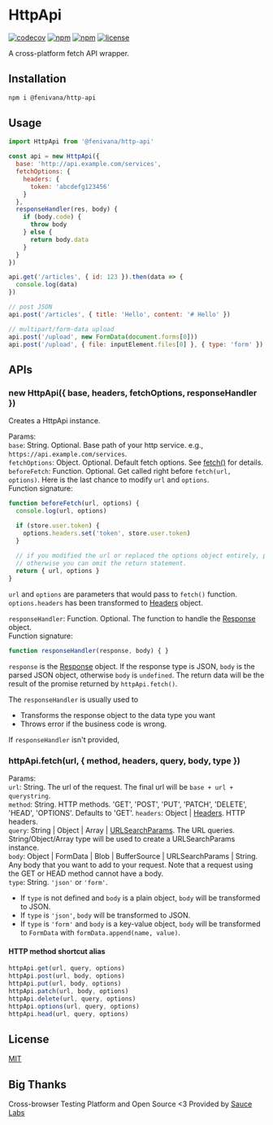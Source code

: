 # HttpApi

[![codecov](https://codecov.io/gh/fenivana/HttpApi/branch/master/graph/badge.svg)](https://codecov.io/gh/fenivana/HttpApi)
[![npm](https://img.shields.io/npm/dm/@fenivana/http-api.svg)](https://www.npmjs.com/package/@fenivana/http-api)
[![npm](https://img.shields.io/npm/v/@fenivana/http-api.svg)](https://www.npmjs.com/package/http-api)
[![license](https://img.shields.io/github/license/fenivana/HttpApi.svg)](https://github.com/fenivana/HttpApi)


A cross-platform fetch API wrapper.

## Installation

```sh
npm i @fenivana/http-api
```

## Usage

```js
import HttpApi from '@fenivana/http-api'

const api = new HttpApi({
  base: 'http://api.example.com/services',
  fetchOptions: {
    headers: {
      token: 'abcdefg123456'
    }
  },
  responseHandler(res, body) {
    if (body.code) {
      throw body
    } else {
      return body.data
    }
  }
})

api.get('/articles', { id: 123 }).then(data => {
  console.log(data)
})

// post JSON
api.post('/articles', { title: 'Hello', content: '# Hello' })

// multipart/form-data upload
api.post('/upload', new FormData(document.forms[0]))
api.post('/upload', { file: inputElement.files[0] }, { type: 'form' })
```

## APIs

### new HttpApi({ base, headers, fetchOptions, responseHandler })

Creates a HttpApi instance.

Params:  
`base`: String. Optional. Base path of your http service. e.g., `https://api.example.com/services`.  
`fetchOptions`: Object. Optional. Default fetch options. See [fetch()](https://developer.mozilla.org/en-US/docs/Web/API/WindowOrWorkerGlobalScope/fetch) for details.  
`beforeFetch`: Function. Optional. Get called right before `fetch(url, options)`. Here is the last chance to modify `url` and `options`.  
Function signature:

```js
function beforeFetch(url, options) {
  console.log(url, options)

  if (store.user.token) {
    options.headers.set('token', store.user.token)
  }
  
  // if you modified the url or replaced the options object entirely, please return it back.
  // otherwise you can omit the return statement.
  return { url, options }
}
```
`url` and `options` are parameters that would pass to `fetch()` function.
`options.headers` has been transformed to [Headers](https://developer.mozilla.org/en-US/docs/Web/API/Headers) object.  

`responseHandler`: Function. Optional. The function to handle the [Response](https://developer.mozilla.org/en-US/docs/Web/API/Response) object.  
Function signature:

```js
function responseHandler(response, body) { }
```

`response` is the [Response](https://developer.mozilla.org/en-US/docs/Web/API/Response) object.
If the response type is JSON, `body` is the parsed JSON object, otherwise `body` is `undefined`.
The return data will be the result of the promise returned by `httpApi.fetch()`.

The `responseHandler` is usually used to
* Transforms the response object to the data type you want
* Throws error if the business code is wrong.

If `responseHandler` isn't provided, 
### httpApi.fetch(url, { method, headers, query, body, type })

Params:  
`url`: String. The url of the request. The final url will be `base + url + querystring`.  
`method`: String. HTTP methods. 'GET', 'POST', 'PUT', 'PATCH', 'DELETE', 'HEAD', 'OPTIONS'. Defaults to 'GET'.
`headers`: Object | [Headers](https://developer.mozilla.org/en-US/docs/Web/API/Headers). HTTP headers.  
`query`: String | Object | Array | [URLSearchParams](https://developer.mozilla.org/en-US/docs/Web/API/URLSearchParams).
The URL queries. String/Object/Array type will be used to create a URLSearchParams instance.  
`body`: Object | FormData | Blob | BufferSource | URLSearchParams | String. Any body that you want to add to your request.
Note that a request using the GET or HEAD method cannot have a body.  
`type`: String. `'json'` or `'form'`.
* If `type` is not defined and `body` is a plain object, `body` will be transformed to JSON.
* If `type` is `'json'`, `body` will be transformed to JSON.
* If `type` is `'form'` and `body` is a key-value object, `body` will be transformed to `FormData` with `formData.append(name, value)`.

#### HTTP method shortcut alias

```js
httpApi.get(url, query, options)
httpApi.post(url, body, options)
httpApi.put(url, body, options)
httpApi.patch(url, body, options)
httpApi.delete(url, query, options)
httpApi.options(url, query, options)
httpApi.head(url, query, options)
```

## License

[MIT](LICENSE)

## Big Thanks

Cross-browser Testing Platform and Open Source <3 Provided by [Sauce Labs][homepage]

[homepage]: https://saucelabs.com
